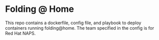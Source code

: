 # Folding @ Home
This repo contains a dockerfile, config file, and playbook to deploy containers running folding@home. 
The team specified in the config is for Red Hat NAPS.
